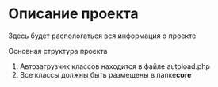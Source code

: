 <h1>Описание проекта</h1>
<p>Здесь будет распологаться вся информация о проекте</p>

<p>Основная структура проекта</p>
<ol>
    <li>Автозагрузчик классов находится в файле autoload.php</li>
    <li>Все классы должны быть размещены в папке<b class="tt">core</b></li>
</ol>